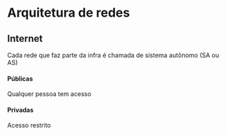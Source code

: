 # Arquitetura de redes
## Internet

Cada rede que faz parte da infra é chamada de sistema autônomo (SA ou AS)

#### Públicas

Qualquer pessoa tem acesso

#### Privadas

Acesso restrito
